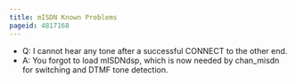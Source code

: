 ```yaml
---
title: mISDN Known Problems
pageid: 4817168
---
```


* Q: I cannot hear any tone after a successful CONNECT to the other end.
* A: You forgot to load mISDNdsp, which is now needed by chan_misdn for switching and DTMF tone detection.


